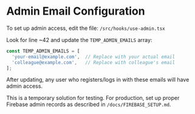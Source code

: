 # Admin Email Configuration

To set up admin access, edit the file:
`/src/hooks/use-admin.tsx`

Look for line ~42 and update the `TEMP_ADMIN_EMAILS` array:

```typescript
const TEMP_ADMIN_EMAILS = [
  'your-email@example.com',  // Replace with your actual email
  'colleague@example.com',   // Replace with colleague's email
];
```

After updating, any user who registers/logs in with these emails will have admin access.

This is a temporary solution for testing. For production, set up proper Firebase admin records as described in `/docs/FIREBASE_SETUP.md`.